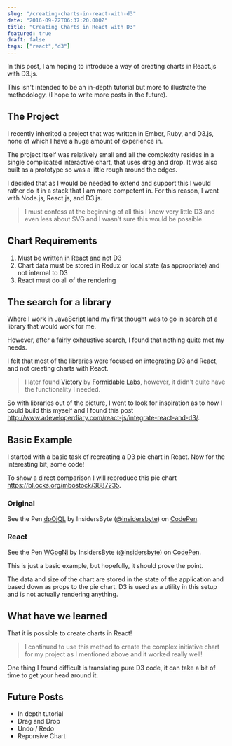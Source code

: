 ```yaml
---
slug: "/creating-charts-in-react-with-d3"
date: "2016-09-22T06:37:20.000Z"
title: "Creating Charts in React with D3"
featured: true
draft: false
tags: ["react","d3"]
---
```


In this post, I am hoping to introduce a way of creating charts in React.js with
D3.js.

This isn't intended to be an in-depth tutorial but more to illustrate the
methodology. (I hope to write more posts in the future).

## The Project

I recently inherited a project that was written in Ember, Ruby, and D3.js, none
of which I have a huge amount of experience in.

The project itself was relatively small and all the complexity resides in a
single complicated interactive chart, that uses drag and drop. It was also built
as a prototype so was a little rough around the edges.

I decided that as I would be needed to extend and support this I would rather do
it in a stack that I am more competent in. For this reason, I went with Node.js,
React.js, and D3.js.

> I must confess at the beginning of all this I knew very little D3 and even
> less about SVG and I wasn't sure this would be possible.

## Chart Requirements

1.  Must be written in React and not D3
1.  Chart data must be stored in Redux or local state (as appropriate) and not
    internal to D3
1.  React must do all of the rendering

## The search for a library

Where I work in JavaScript land my first thought was to go in search of a
library that would work for me.

However, after a fairly exhaustive search, I found that nothing quite met my
needs.

I felt that most of the libraries were focused on integrating D3 and React, and
not creating charts with React.

> I later found [Victory](https://github.com/FormidableLabs/victory) by
> [Formidable Labs](https://github.com/FormidableLabs), however, it didn't quite
> have the functionality I needed.

So with libraries out of the picture, I went to look for inspiration as to how I
could build this myself and I found this post
http://www.adeveloperdiary.com/react-js/integrate-react-and-d3/.

## Basic Example

I started with a basic task of recreating a D3 pie chart in React. Now for the
interesting bit, some code!

To show a direct comparison I will reproduce this pie chart
https://bl.ocks.org/mbostock/3887235.

### Original

<p data-height="573" data-theme-id="0" data-slug-hash="dpOjQL" data-default-tab="js" data-user="insidersbyte" data-embed-version="2" class="codepen">See the Pen <a href="http://codepen.io/insidersbyte/pen/dpOjQL/">dpOjQL</a> by InsidersByte (<a href="http://codepen.io/insidersbyte">@insidersbyte</a>) on <a href="http://codepen.io">CodePen</a>.</p>
<script async src="//assets.codepen.io/assets/embed/ei.js"></script>

### React

<p data-height="573" data-theme-id="0" data-slug-hash="WGogNj" data-default-tab="js" data-user="insidersbyte" data-embed-version="2" class="codepen">See the Pen <a href="http://codepen.io/insidersbyte/pen/WGogNj/">WGogNj</a> by InsidersByte (<a href="http://codepen.io/insidersbyte">@insidersbyte</a>) on <a href="http://codepen.io">CodePen</a>.</p>
<script async src="//assets.codepen.io/assets/embed/ei.js"></script>

This is just a basic example, but hopefully, it should prove the point.

The data and size of the chart are stored in the state of the application and
based down as props to the pie chart. D3 is used as a utility in this setup and
is not actually rendering anything.

## What have we learned

That it is possible to create charts in React!

> I continued to use this method to create the complex initiative chart for my
> project as I mentioned above and it worked really well!

One thing I found difficult is translating pure D3 code, it can take a bit of
time to get your head around it.

## Future Posts

* In depth tutorial
* Drag and Drop
* Undo / Redo
* Reponsive Chart
